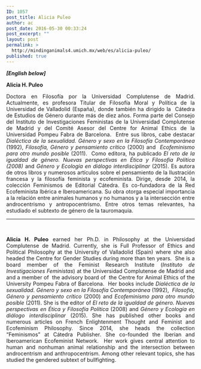 ```yaml
---
ID: 1057
post_title: Alicia Puleo
author: ac
post_date: 2016-05-30 00:33:24
post_excerpt: ""
layout: post
permalink: >
  http://mindinganimals4.umich.mx/web/es/alicia-puleo/
published: true
---
```

<strong><em>[English below]</em></strong>

<strong>Alicia H. Puleo</strong>
<p style="text-align: justify;">Doctora en Filosofía por la Universidad Complutense de Madrid. Actualmente, es profesora Titular de Filosofía Moral y Política de la Universidad de Valladolid (España), donde también ha dirigido la  Cátedra de Estudios de Género durante más de diez años. Forma parte del Consejo del Instituto de Investigaciones Feministas de la Universidad Complutense de Madrid y del Comité Asesor del Centre for Animal Ethics de la Universidad Pompeu Fabra de Barcelona.  Entre sus libros, cabe destacar <i>Dialéctica de la sexualidad. Género y sexo en la Filosofía Contemporánea </i>(1992),<i> Filosofía, Género y pensamiento crítico </i>(2000) and  <i>Ecofeminismo para otro mundo posible</i> (2011).  Como editora, ha publicado <i>El reto de la igualdad de género. Nuevas perspectivas en Ética y Filosofía Política (2008)</i> and <i>Género y Ecología en diálogo interdisciplinar</i> (2015). Es autora de otros libros y numerosos artículos sobre el pensamiento de la Ilustración francesa y la filosofía feminista y ecofeminista. Dirige, desde 2014, la colección Feminismos de Editorial Cátedra. Es co-fundadora de la Red Ecofeminista Ibérica e Iberoamericana. Su obra otorga especial importancia a la relación entre animales humanos y no humanos y a la intersección entre androcentrismo y antropocentrismo. Entre otros temas relevantes, ha estudiado el subtexto de género de la tauromaquia.</p>


<hr />

&nbsp;
<p style="text-align: justify;"><span style="font-weight: 400;"><strong>Alicia H. Puleo</strong> earned her Ph.D. in Philosophy at the Universidad Complutense de Madrid. Currently, she is Full Professor of Ethics and Political Philosophy at the University of Valladolid (Spain) where she also headed the Centre for Gender Studies during more than ten years.  She is a board member of the Feminist Research Institute (</span><i><span style="font-weight: 400;">Instituto de Investigaciones Feministas</span></i><span style="font-weight: 400;">) at the Universidad Complutense de Madrid and and a member of  the advisory board of  the Centre for Animal Ethics of the University Pompeu Fabra of Barcelona.  Her books include </span><i><span style="font-weight: 400;">Dialéctica de la sexualidad. Género y sexo en la Filosofía Contemporánea </span></i><span style="font-weight: 400;">(1992),</span><i><span style="font-weight: 400;">  Filosofía, Género y pensamiento crítico </span></i><span style="font-weight: 400;">(2000) and </span><i><span style="font-weight: 400;">Ecofeminismo para otro mundo posible</span></i><span style="font-weight: 400;"> (2011). She is the editor of </span><i><span style="font-weight: 400;">El reto de la igualdad de género. Nuevas perspectivas en Ética y Filosofía Política </span></i><span style="font-weight: 400;">(2008) and </span><i><span style="font-weight: 400;">Género y Ecología en diálogo interdisciplinar</span></i><span style="font-weight: 400;"> (2015). She has published other books and numerous articles on French Enlightenment Thought and Feminist and Ecofeminism Philosophy. Since 2014, she heads the collection “Feminismos” at Cátedra Publisher</span><i><span style="font-weight: 400;">.</span></i><span style="font-weight: 400;"> She co-founded the Iberian and Iberoamerican Ecofeminist Network.  Her work gives central attention to human and nonhuman animal relationship and the intersection between androcentrism and anthropocentrism. Among other relevant topics, she has studied the gendered subtext of bullfighting.  </span></p>
&nbsp;

&nbsp;

&nbsp;